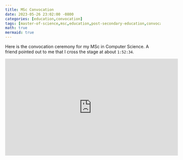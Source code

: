 ```yaml
---
title: MSc Convocation
date: 2023-05-26 23:02:00 -0800
categories: [education,convocation]
tags: [master-of-science,msc,education,post-secondary-education,convocation]
math: true
mermaid: true
---
```


Here is the convocation ceremony for my MSc in Computer Science. A friend pointed out to me that I cross the stage at about `1:52:34`.

<iframe width="560" height="315" src="https://www.youtube.com/embed/M1gnMCGhBZc?start=6754" title="YouTube video player" frameborder="0" allow="accelerometer; autoplay; clipboard-write; encrypted-media; gyroscope; picture-in-picture; web-share" allowfullscreen></iframe>

